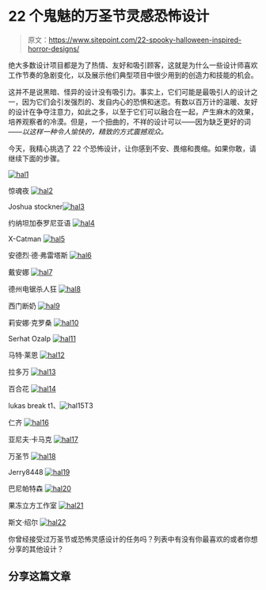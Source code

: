 # 22 个鬼魅的万圣节灵感恐怖设计

> 原文：<https://www.sitepoint.com/22-spooky-halloween-inspired-horror-designs/>

绝大多数设计项目都是为了热情、友好和吸引顾客，这就是为什么一些设计师喜欢工作节奏的急剧变化，以及展示他们典型项目中很少用到的创造力和技能的机会。

这并不是说黑暗、怪异的设计没有吸引力。事实上，它们可能是最吸引人的设计之一，因为它们会引发强烈的、发自内心的恐惧和迷恋。有数以百万计的温暖、友好的设计在争夺注意力，如此之多，以至于它们可以融合在一起，产生麻木的效果，培养观察者的冷漠。但是，一个扭曲的，不祥的设计可以——因为缺乏更好的词——*以这样一种令人愉快的，精致的方式震撼观众。*

今天，我精心挑选了 22 个恐怖设计，让你感到不安、畏缩和畏缩。如果你敢，请继续下面的步骤。

[![hal1](img/76857eff2e26a2da9fcd56a033036180.png)](http://society6.com/Voltio/Happy-Halloween-cJf?utm_source=CMblog&utm_medium=link&utm_campaign=HalloweenInspiration)

惊魂夜
[![hal2](img/e7b7eb4610a78de8d7d66e6313b2aa9d.png)](http://www.imdb.com/title/tt0089175/)

Joshua stockner[![hal3](img/4ce4cd69751dcbf6ffc4d3b46f65b267.png)](http://gdc1joshuastocker.wordpress.com/tag/typography/http://gdc1joshuastocker.wordpress.com/tag/typography/)

约纳坦加泰罗尼亚语
[![hal4](img/6b0b5732e030a7c78bf0c40835311cdc.png)](http://www.behance.net/gallery/Halloween/390046)

X-Catman
[![hal5](img/1e9fe08cd8f503002585f1cfe57f0b5e.png)](http://x-catman.deviantart.com/art/Halloween-2008-102191531?q=boost%3Apopular%20halloween&qo=21)

安德烈·德·弗雷塔斯
[![hal6](img/73d76a866126f9bbe3d6bc520c6ad5cc.png)](http://andredefreitas.com/Zombie-Portraits)

戴安娜
[![hal7](img/dc7efdd2292a9b96da8904036b588d62.png)](http://www.behance.net/gallery/Halloween-series-of-illustrations/3014573?utm_source=CMblog&utm_medium=link&utm_campaign=HalloweenInspiration)

德州电锯杀人狂
[![hal8](img/c1919ab72012b80eb609224ffef1d800.png)](http://www.imdb.com/title/tt0072271/)

西门断奶
[![hal9](img/b5d4872e00e4813430b5209bed81f64d.png)](http://simonweaner.deviantart.com/art/Halloween-264126186)

莉安娜·克罗桑
[![hal10](img/209f1c870a124a6e065c5c60493a5a60.png)](http://www.behance.net/gallery/Happy-Halloween-Tutorial/11194041)

Serhat Ozalp
[![hal11](img/3b41fb4683b6938055e31f055349cf1a.png)](http://www.behance.net/gallery/PSD-Halloween-Bash-Flyer/5503603)

马特·莱恩
[![hal12](img/f7d5629c5aa3607f4191d5973e6293d7.png)](http://society6.com/product/Negative-Ghostrider_Print)

拉多万 [![hal13](img/2bd2915debcc6e66de716b6bf7cebaf9.png)](http://radojavor.deviantart.com/art/Trick-or-treat-42212833)

百合花
[![hal14](img/be7151a9eb4df4ca5f5f687e675b47d9.png)](http://www.behance.net/gallery/Bad-Omens/8992265)

lukas break
t1、![hal15](img/5883c79b450bce641ea0f63344fc2f55.png)T3

仁齐
[![hal16](img/4058c0b46aa2f59ee5e5ad2c62858f43.png)](http://jenzee.deviantart.com/art/Gaia-Halloween-Storybook-Pg-7-141684404)

亚尼夫·卡马克
[![hal17](img/1d4ed687cae328b85fa1b0554c9bd7e3.png)](http://www.behance.net/gallery/The-Haunted-House/10930055)

万圣节
[![hal18](img/e5a74d50165206e131cb67a82a7fed63.png)](http://www.imdb.com/title/tt0373883/?ref_=nv_sr_2)

Jerry8448
[![hal19](img/3f84818b6fe8f4ad6206fce769077670.png)](http://jerry8448.deviantart.com/art/Halloween-Mansion-180831986?q=boost%3Apopular+halloween+2010&qo=48)

巴尼帕特森
[![hal20](img/382cfd31b8b57dfa5f2581af626c2107.png)](http://barneypatterson.wordpress.com/graphic-design/)

果冻立方工作室
[![hal21](img/510ffbaccf392f78fa0ea019c7ef0ef7.png)](http://www.behance.net/gallery/Halloween-2012-card/5792595)

斯文·绍尔
[![hal22](img/e0fc05d5317952921e4cf1b5d4e2d312.png)](http://www.behance.net/gallery/ART-OF-HORROR/315895)

你曾经接受过万圣节或恐怖灵感设计的任务吗？列表中有没有你最喜欢的或者你想分享的其他设计？

## 分享这篇文章